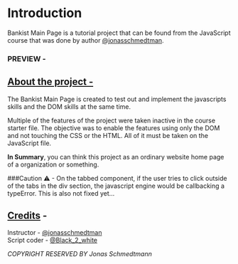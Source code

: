 # Introduction

Bankist Main Page is a tutorial project that can be found from the JavaScript course that was done by author [@jonasschmedtman](https://twitter.com/jonasschmedtman). 

### PREVIEW -




## <u>About the project - </u>
The Bankist Main Page is created to test out and implement the javascripts skills and the DOM skills at the same time. 

Multiple of the features of the project were taken inactive in the course starter file. The objective was to enable the features using only the DOM and not touching the CSS or the HTML. All of it must be taken on the JavaScript file. 


<b>In Summary</b>, you can think this project as an ordinary website home page of a organization or something. 


###Caution ⚠ - 
On the tabbed component, if the user tries to click outside of the tabs in the div section, the javascript engine would be callbacking a typeError. 
This is also not fixed yet...


## <u>Credits</u> -

Instructor - [@jonasschmedtman](https://twitter.com/jonasschmedtman) <br>
Script coder - [@Black_2_white](https://twitter.com/Black_2_white)


_COPYRIGHT RESERVED BY Jonas Schmedtmann_